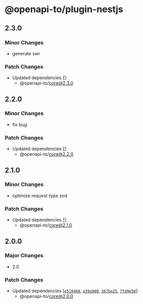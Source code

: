 # @openapi-to/plugin-nestjs

## 2.3.0

### Minor Changes

- generate swr

### Patch Changes

- Updated dependencies []:
  - @openapi-to/core@2.3.0

## 2.2.0

### Minor Changes

- fix bug

### Patch Changes

- Updated dependencies []:
  - @openapi-to/core@2.2.0

## 2.1.0

### Minor Changes

- optimize request type zod

### Patch Changes

- Updated dependencies []:
  - @openapi-to/core@2.1.0

## 2.0.0

### Major Changes

- 2.0

### Patch Changes

- Updated dependencies [[`e519466`](https://github.com/Vc-great/openapi-to/commit/e5194667c7416e817a498d592c357a7ae9c05f22), [`a39a900`](https://github.com/Vc-great/openapi-to/commit/a39a9002dda434d8a65768f55c69875ed8ad1eea), [`367be25`](https://github.com/Vc-great/openapi-to/commit/367be252aa434487c09c4566e77792839867b509), [`7fd9e58`](https://github.com/Vc-great/openapi-to/commit/7fd9e58417ef5563dedf945fbb030b70b8b09bd6)]:
  - @openapi-to/core@2.0.0
